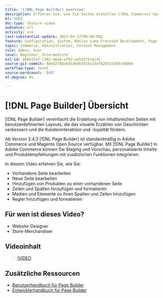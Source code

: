 ```yaml
---
title: '[!DNL Page Builder] overview'
description: Erfahren Sie, wie Sie Seiten erstellen [!DNL Commerce] Speichern von Seiten in Admin mithilfe von [!DNL Page Builder].
kt: 5563
doc-type: feature video
audience: all
activity: use
last-substantial-update: 2023-04-27T00:00:00Z
feature: Configuration, System, Native Luma Frontend Development, Page Content
topic: Commerce, Administration, Content Management
role: Admin, User
level: Beginner, Intermediate
exl-id: b68e3fef-c392-48ad-af93-ae535f5cdc3c
source-git-commit: 404d2708a6d540d6fb19a33afb20726356cd8000
workflow-type: tm+mt
source-wordcount: '143'
ht-degree: 0%

---
```


# [!DNL Page Builder] Übersicht

[!DNL Page Builder] vereinfacht die Erstellung von inhaltsreichen Seiten mit benutzerdefinierten Layouts, die das visuelle Erzählen von Geschichten verbessern und die Kundeninteraktion und -loyalität fördern.

Ab Version 2.4.3 [!DNL Page Builder] ist standardmäßig in Adobe Commerce und Magento Open Source verfügbar. Mit [!DNL Page Builder] In Adobe Commerce können Sie Staging und Vorschau, personalisierte Inhalte und Produktempfehlungen mit zusätzlichen Funktionen integrieren.

In diesem Video erfahren Sie, wie Sie:

- Vorhandene Seite bearbeiten
- Neue Seite bearbeiten
- Hinzufügen von Produkten zu einer vorhandenen Seite
- Zeilen und Spalten hinzufügen und formatieren
- Medien und Elemente zu Ihren Spalten und Zeilen hinzufügen
- Regler hinzufügen und formatieren

## Für wen ist dieses Video?

- Website-Designer
- Store-Merchandiser

## Videoinhalt

>[!VIDEO](https://video.tv.adobe.com/v/343781?quality=12&learn=on)

## Zusätzliche Ressourcen

- [Benutzerhandbuch für Page Builder](https://experienceleague.adobe.com/docs/commerce-admin/page-builder/guide-overview.html)
- [Entwicklerhandbuch für Page Builder](https://developer.adobe.com/commerce/frontend-core/page-builder/)
